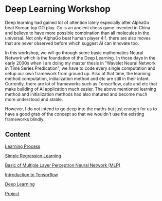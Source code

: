 # Deep Learning Workshop

Deep learning had gained lot of attention lately especially after AlphaGo beat Korean top GO play. Go is an ancient chess game invented in China and believe to have more possible combination than all molecules in the universal. Not only AlphaGo beat human player 4:1, there are also moves that are never observed before which suggest AI can innovate too. 

In this workshop, we will go through some basic mathematics Neural Network which is the foundation of the Deep Learning. In those days in the early 2000s when I am doing my master thesis in "Wavelet Neural Network in Time Series Predication", we have to code every single computation and setup our own framework from ground up. Also at that time, the learning method computation, initialization method and etc are still in their infant. Currently, there are lot of frameworks such as Tensorflow, cafe and etc that make building of AI application much easier. The above mentioned learning method and initialization methods had also matured and become much more understood and stable.

However, I do not intend to go deep into the maths but just enough for us to have a good grab of the concept so that we wouldn't use the existing frameworks blindly.

## Content

[Learning  Process](Learningprocess.md)

[Simple Regression Learning]()

[Basic of Multiple Layer Perceptron  Neural Network (MLP)]()

[Introduction to Tensorflow](Tensorflow.md)

[Deep Learning]()

[Project]()




